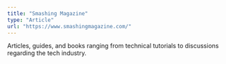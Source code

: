 ```yaml
---
title: "Smashing Magazine"
type: "Article"
url: "https://www.smashingmagazine.com/"
---
```


Articles, guides, and books ranging from technical tutorials to discussions regarding the tech industry.
